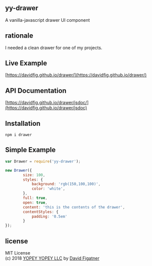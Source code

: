 ## yy-drawer
A vanilla-javascript drawer UI component

## rationale
I needed a clean drawer for one of my projects. 

## Live Example
[https://davidfig.github.io/drawer/](https://davidfig.github.io/drawer/)

## API Documentation
[https://davidfig.github.io/drawer/jsdoc/](https://davidfig.github.io/drawer/jsdoc)

## Installation

    npm i drawer

## Simple Example
```js
var Drawer = require('yy-drawer');

new Drawer({
        size: 100,
        styles: {
            background: 'rgb(150,100,100)',
            color: 'white',
        },
        full: true,
        open: true,
        content: 'this is the contents of the drawer',
        contentStyles: {
            padding: '0.5em'
        }    
});
```

## license  
MIT License  
(c) 2018 [YOPEY YOPEY LLC](https://yopeyopey.com/) by [David Figatner](https://twitter.com/yopey_yopey/)